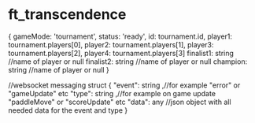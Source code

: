# ft_transcendence

{
	gameMode: 'tournament',
	status: 'ready',
	id: tournament.id,
	player1: tournament.players[0],
	player2: tournament.players[1],
	player3: tournament.players[2],
	player4: tournament.players[3]
	finalist1: string //name of player or null 
	finalist2: string //name of player or null
	champion: string //name of player or null
}

//websocket messaging struct 
{
	"event": string ,//for example "error" or "gameUpdate" etc
	"type": string ,//for example on game update "paddleMove" or "scoreUpdate" etc
	"data": any //json object with all needed data for the event and type 
}
